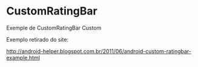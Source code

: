 CustomRatingBar
===============

Exemple de CustomRatingBar  Custom

Exemplo retirado do site:

http://android-helper.blogspot.com.br/2011/06/android-custom-ratingbar-example.html

